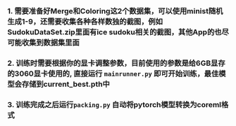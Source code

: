 ### 1. 需要准备好Merge和Coloring这2个数据集，可以使用minist随机生成1-9，还需要收集各种各样数独的截图，例如SudokuDataSet.zip里面有ice sudoku相关的截图，其他App的也尽可能收集到数据集里面

### 2. 训练时需要根据你的显卡调整参数，目前使用的参数是给6GB显存的3060显卡使用的, 直接运行 `mainrunner.py` 即可开始训练，最佳模型会存储到current_best.pth中

### 3. 训练完成之后运行`packing.py` 自动将pytorch模型转换为coreml格式
